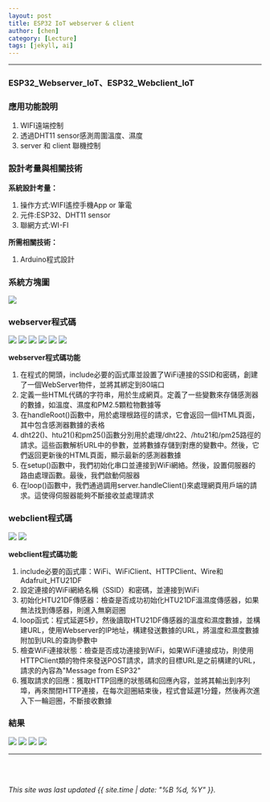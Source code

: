 ```yaml
---
layout: post
title: ESP32 IoT webserver & client
author: [chen]
category: [Lecture]
tags: [jekyll, ai]
---
```

---
### ESP32_Webserver_IoT、ESP32_Webclient_IoT


### 應用功能說明
1. WIFI遠端控制 
2. 透過DHT11 sensor感測周圍溫度、濕度
3. server 和 client 聯機控制

### 設計考量與相關技術
**系統設計考量：**<br>
1. 操作方式:WIFI遙控手機App or 筆電
2. 元件:ESP32、DHT11 sensor 
3. 聯網方式:WI-FI

**所需相關技術：**
1. Arduino程式設計


### 系統方塊圖
![](https://github.com/hjgyjg123/MCU-project/blob/main/images/Webserver%E7%B3%BB%E7%B5%B1%E6%96%B9%E5%A1%8A%E5%9C%96.jpg?raw=true)


### webserver程式碼
![](https://github.com/hjgyjg123/MCU-project/blob/main/images/webserver%2001.jpg?raw=true)
![](https://github.com/hjgyjg123/MCU-project/blob/main/images/webserver_IOT%202.jpg?raw=true)
![](https://github.com/hjgyjg123/MCU-project/blob/main/images/webserver_IOT%203.jpg?raw=true)
![](https://github.com/hjgyjg123/MCU-project/blob/main/images/webserver_IOT%204.jpg?raw=true)
![](https://github.com/hjgyjg123/MCU-project/blob/main/images/webserver_IOT%205.jpg?raw=true)
![](https://github.com/hjgyjg123/MCU-project/blob/main/images/webserver_IOT%206.jpg?raw=true)

**webserver程式碼功能**
1. 在程式的開頭，include必要的函式庫並設置了WiFi連接的SSID和密碼，創建了一個WebServer物件，並將其綁定到80端口
2. 定義一些HTML代碼的字符串，用於生成網頁。定義了一些變數來存儲感測器的數據，如溫度、濕度和PM2.5顆粒物數據等
3. 在handleRoot()函數中，用於處理根路徑的請求，它會返回一個HTML頁面，其中包含感測器數據的表格
4. dht22()、htu21()和pm25()函數分別用於處理/dht22、/htu21和/pm25路徑的請求。這些函數解析URL中的參數，並將數據存儲到對應的變數中。然後，它們返回更新後的HTML頁面，顯示最新的感測器數據
5. 在setup()函數中，我們初始化串口並連接到WiFi網絡。然後，設置伺服器的路由處理函數。最後，我們啟動伺服器
6. 在loop()函數中，我們通過調用server.handleClient()來處理網頁用戶端的請求。這使得伺服器能夠不斷接收並處理請求

### webclient程式碼
![](https://github.com/hjgyjg123/MCU-project/blob/main/images/webclient%2001.jpg?raw=true)
![](https://github.com/hjgyjg123/MCU-project/blob/main/images/webclient%2002.jpg?raw=true)

**webclient程式碼功能**
1. include必要的函式庫：WiFi、WiFiClient、HTTPClient、Wire和Adafruit_HTU21DF
2. 設定連接的WiFi網絡名稱（SSID）和密碼，並連接到WiFi
3. 初始化HTU21DF傳感器：檢查是否成功初始化HTU21DF溫濕度傳感器，如果無法找到傳感器，則進入無窮迴圈
3. loop函式：程式延遲5秒，然後讀取HTU21DF傳感器的溫度和濕度數據，並構建URL，使用Webserver的IP地址，構建發送數據的URL，將溫度和濕度數據附加到URL的查詢參數中
4. 檢查WiFi連接狀態：檢查是否成功連接到WiFi，如果WiFi連接成功，則使用HTTPClient類的物件來發送POST請求，請求的目標URL是之前構建的URL，請求的內容為"Message from ESP32"
5. 獲取請求的回應：獲取HTTP回應的狀態碼和回應內容，並將其輸出到序列埠，再來關閉HTTP連接，在每次迴圈結束後，程式會延遲1分鐘，然後再次進入下一輪迴圈，不斷接收數據

### 結果
![](https://github.com/hjgyjg123/MCU-project/blob/main/images/webserver%202.jpg?raw=true)
![](https://github.com/hjgyjg123/MCU-project/blob/main/images/webserver%203.jpg?raw=true)
![](https://github.com/hjgyjg123/MCU-project/blob/main/images/webserver%204.jpg?raw=true)
![](https://github.com/hjgyjg123/MCU-project/blob/main/images/webserver%201.jpg?raw=true)

---
<br>
<br>

*This site was last updated {{ site.time | date: "%B %d, %Y" }}.*


